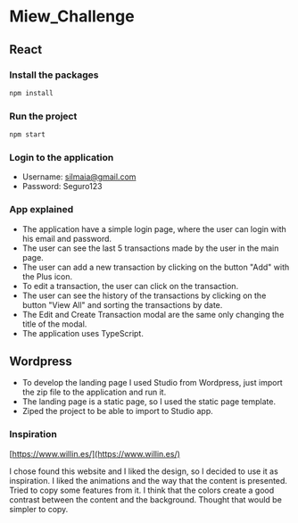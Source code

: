 # Miew_Challenge

## React

### Install the packages

```bash
npm install
```

### Run the project

```bash
npm start
```

### Login to the application

- Username: silmaia@gmail.com
- Password: Seguro123


### App explained

- The application have a simple login page, where the user can login with his email and password.
- The user can see the last 5 transactions made by the user in the main page.
- The user can add a new transaction by clicking on the button "Add" with the Plus icon.
- To edit a transaction, the user can click on the transaction.
- The user can see the history of the transactions by clicking on the button "View All" and sorting the transactions by date.
- The Edit and Create Transaction modal are the same only changing the title of the modal.
- The application uses TypeScript.

## Wordpress

- To develop the landing page I used Studio from Wordpress, just import the zip file to the application and run it.
- The landing page is a static page, so I used the static page template.
- Ziped the project to be able to import to Studio app.

### Inspiration

[https://www.willin.es/](https://www.willin.es/)

I chose found this website and I liked the design, so I decided to use it as inspiration.
I liked the animations and the way that the content is presented. Tried to copy some features from it.
I think that the colors create a good contrast between the content and the background. Thought that would be simpler to copy.
